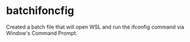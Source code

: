 # batchifoncfig
Created a batch file that will open WSL and run the ifconfig command via Window's Command Prompt.
